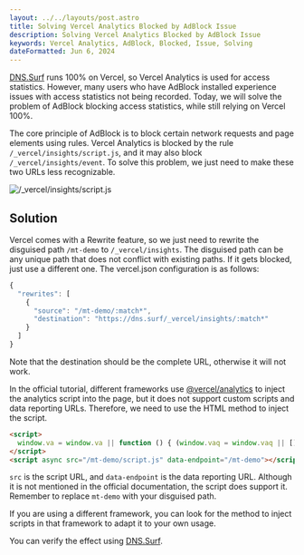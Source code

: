 ```yaml
---
layout: ../../layouts/post.astro
title: Solving Vercel Analytics Blocked by AdBlock Issue
description: Solving Vercel Analytics Blocked by AdBlock Issue
keywords: Vercel Analytics, AdBlock, Blocked, Issue, Solving
dateFormatted: Jun 6, 2024
---
```


[DNS.Surf](https://dns.surf/) runs 100% on Vercel, so Vercel Analytics is used for access statistics. However, many users who have AdBlock installed experience issues with access statistics not being recorded. Today, we will solve the problem of AdBlock blocking access statistics, while still relying on Vercel 100%.

The core principle of AdBlock is to block certain network requests and page elements using rules. Vercel Analytics is blocked by the rule `/_vercel/insights/script.js`, and it may also block `/_vercel/insights/event`. To solve this problem, we just need to make these two URLs less recognizable.

![/_vercel/insights/script.js](https://static.miantiao.me/share/2024/JbSVLo/5aOZdV.png)

## Solution

Vercel comes with a Rewrite feature, so we just need to rewrite the disguised path `/mt-demo` to `/_vercel/insights`. The disguised path can be any unique path that does not conflict with existing paths. If it gets blocked, just use a different one. The vercel.json configuration is as follows:

```js
{
  "rewrites": [
    {
      "source": "/mt-demo/:match*",
      "destination": "https://dns.surf/_vercel/insights/:match*"
    }
  ]
}
```

Note that the destination should be the complete URL, otherwise it will not work.

In the official tutorial, different frameworks use [@vercel/analytics](https://vercel.com/docs/analytics/package) to inject the analytics script into the page, but it does not support custom scripts and data reporting URLs. Therefore, we need to use the HTML method to inject the script.

```html
<script>
  window.va = window.va || function () { (window.vaq = window.vaq || []).push(arguments); };
</script>
<script async src="/mt-demo/script.js" data-endpoint="/mt-demo"></script>
```

`src` is the script URL, and `data-endpoint` is the data reporting URL. Although it is not mentioned in the official documentation, the script does support it. Remember to replace `mt-demo` with your disguised path.

If you are using a different framework, you can look for the method to inject scripts in that framework to adapt it to your own usage.

You can verify the effect using [DNS.Surf](https://dns.surf/).
